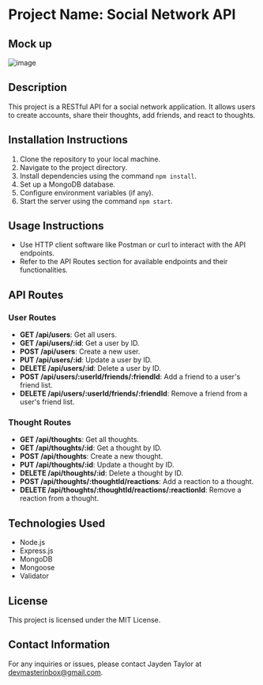# Project Name: Social Network API

## Mock up
![image](https://github.com/Jay1194/Social-Network-API/assets/105843570/258b288e-be30-45d3-ad21-75b51b84f1d5)

## Description
This project is a RESTful API for a social network application. It allows users to create accounts, share their thoughts, add friends, and react to thoughts.

## Installation Instructions
1. Clone the repository to your local machine.
2. Navigate to the project directory.
3. Install dependencies using the command `npm install`.
4. Set up a MongoDB database.
5. Configure environment variables (if any).
6. Start the server using the command `npm start`.

## Usage Instructions
- Use HTTP client software like Postman or curl to interact with the API endpoints.
- Refer to the API Routes section for available endpoints and their functionalities.

## API Routes

### User Routes
- **GET /api/users**: Get all users.
- **GET /api/users/:id**: Get a user by ID.
- **POST /api/users**: Create a new user.
- **PUT /api/users/:id**: Update a user by ID.
- **DELETE /api/users/:id**: Delete a user by ID.
- **POST /api/users/:userId/friends/:friendId**: Add a friend to a user's friend list.
- **DELETE /api/users/:userId/friends/:friendId**: Remove a friend from a user's friend list.

### Thought Routes
- **GET /api/thoughts**: Get all thoughts.
- **GET /api/thoughts/:id**: Get a thought by ID.
- **POST /api/thoughts**: Create a new thought.
- **PUT /api/thoughts/:id**: Update a thought by ID.
- **DELETE /api/thoughts/:id**: Delete a thought by ID.
- **POST /api/thoughts/:thoughtId/reactions**: Add a reaction to a thought.
- **DELETE /api/thoughts/:thoughtId/reactions/:reactionId**: Remove a reaction from a thought.

## Technologies Used
- Node.js
- Express.js
- MongoDB
- Mongoose
- Validator

## License
This project is licensed under the MIT License.

## Contact Information
For any inquiries or issues, please contact Jayden Taylor at devmasterinbox@gmail.com.

